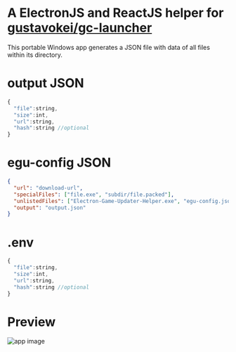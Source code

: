 # A ElectronJS and ReactJS helper for [gustavokei/gc-launcher](https://github.com/gustavokei/gc-launcher)
This portable Windows app generates a JSON file with data of all files within its directory.

# output JSON
```javascript
{
  "file":string,
  "size":int,
  "url":string,
  "hash":string //optional
}
```

# egu-config JSON
```JSON
{
  "url": "download-url",
  "specialFiles": ["file.exe", "subdir/file.packed"],
  "unlistedFiles": ["Electron-Game-Updater-Helper.exe", "egu-config.json"],
  "output": "output.json"
}
```

# .env
```javascript
{
  "file":string,
  "size":int,
  "url":string,
  "hash":string //optional
}
```

# Preview
![app image](https://i.imgur.com/RaEw7x1.gif)
